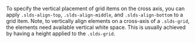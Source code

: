 To specify the vertical placement of grid items on the cross axis, you can apply `.slds-align-top`, `.slds-align-middle`, and `.slds-align-bottom` to a grid item. Note, to vertically align elements on a cross-axis of a `.slds-grid`, the elements need available vertical white space. This is usually achieved by having a height applied to the `.slds-grid`.
